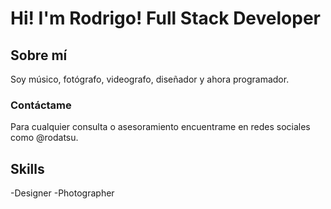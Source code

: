 # Hi! I'm Rodrigo! Full Stack Developer 
## Sobre mí
Soy músico, fotógrafo, videografo, diseñador y ahora programador.
### Contáctame
Para cualquier consulta o asesoramiento encuentrame en redes sociales como @rodatsu. 
## Skills
-Designer
-Photographer